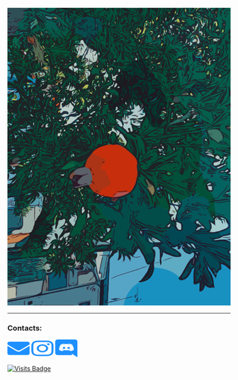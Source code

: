 <!--
**riyan-ahmed/riyan-ahmed** is a ✨ _special_ ✨ repository because its `README.md` (this file) appears on your GitHub profile.

Here are some ideas to get you started:

- 🔭 I’m currently working on ...
- 🌱 I’m currently learning ...
- 👯 I’m looking to collaborate on ...
- 🤔 I’m looking for help with ...
- 💬 Ask me about ...
- 📫 How to reach me: ...
- 😄 Pronouns: ...
- ⚡ Fun fact: ...
-->

![Tree](logos/zakurotree.svg?raw=true "Tree")


* * *
### Contacts:
<a href="mailto:riyan.ahmed@outlook.com" target="blank"><img src="logos/envelope.svg" height="40" width="50"/></a>
<a href="https://www.instagram.com/riyan.a/" target="blank"><img src="logos/instagram.svg" height="40" width="50"/></a>
<a href="https://discord.com/users/320781028165812236" target="blank"><img src="logos/discord.svg" height="40" width="50"/></a>

[![Visits Badge](https://badges.pufler.dev/visits/riyanah/riyanah)](https://badges.pufler.dev)
